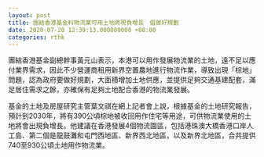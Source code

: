 ```yaml
---
layout: post
title: 團結香港基金料物流業可用土地將現負增長　倡做好規劃
date: 2020-07-28 12:39:13.000000000 +08:00
categories: rthk
---
```


團結香港基金副總幹事黃元山表示，本港可以用作發展物流業的土地，遠不足以應付業界需求，因此不少營運商租用新界空置農地進行物流作業，導致出現「棕地」問題，認為政府要做好規劃，大面積增加土地供應，並提供足夠交通基建配套，滿足居住需求之餘，亦確保有足夠土地配合香港的物流業發展。

基金的土地及房屋研究主管葉文祺在網上記者會上說，根據基金的土地研究報告，預計到2030年，將有390公頃棕地被收回用作住宅等用途，可供物流業使用的土地將會出現負增長。他建議在香港發展4個物流園區，包括港珠澳大橋香港口岸人工島、第二個是龍鼓灘和屯門西地區、新界西北地區，以及新界北地區，合共提供740至930公頃土地用作物流業。
